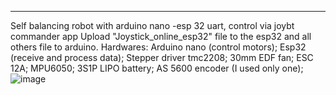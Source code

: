 *************************************************************************************
Self balancing robot with arduino nano -esp 32 uart, control via joybt commander app
Upload "Joystick_online_esp32" file to the esp32 and all others file to arduino.
Hardwares:
Arduino nano (control motors);
Esp32 (receive and process data);
Stepper driver tmc2208;
30mm EDF fan;
ESC 12A;
MPU6050;
3S1P LIPO battery;
AS 5600 encoder (I used only one);
![image](https://github.com/user-attachments/assets/076ec9ac-4895-4c5e-aaa4-643f8801d051)
